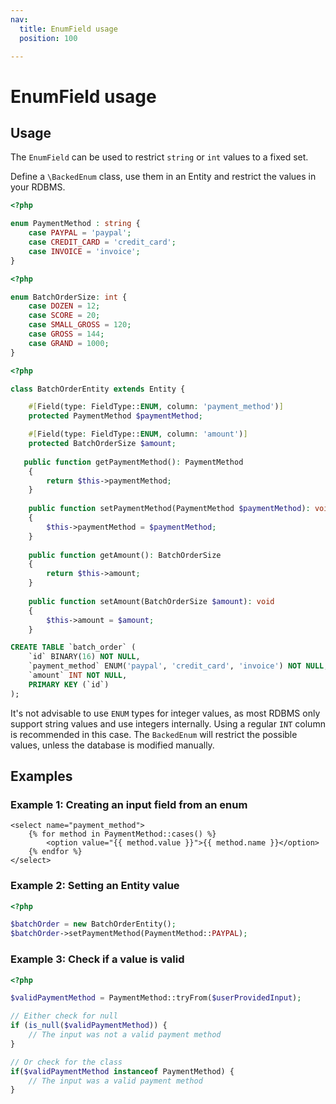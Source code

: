 ```yaml
---
nav:
  title: EnumField usage
  position: 100

---
```


# EnumField usage

## Usage

The `EnumField` can be used to restrict  `string` or `int` values to a fixed set.

Define a `\BackedEnum` class, use them in an Entity and restrict the values in your RDBMS.

<Tabs>
<Tab title="BackedEnums">

```php
<?php

enum PaymentMethod : string {
    case PAYPAL = 'paypal';
    case CREDIT_CARD = 'credit_card';
    case INVOICE = 'invoice';
}
```

```php
<?php

enum BatchOrderSize: int {
    case DOZEN = 12;
    case SCORE = 20;
    case SMALL_GROSS = 120;
    case GROSS = 144;
    case GRAND = 1000;
}
```

</Tab>
<Tab title="Entity usage">

```php
<?php

class BatchOrderEntity extends Entity {

    #[Field(type: FieldType::ENUM, column: 'payment_method')]
    protected PaymentMethod $paymentMethod;

    #[Field(type: FieldType::ENUM, column: 'amount')]
    protected BatchOrderSize $amount;
    
   public function getPaymentMethod(): PaymentMethod
    {
        return $this->paymentMethod;
    }
    
    public function setPaymentMethod(PaymentMethod $paymentMethod): void
    {
        $this->paymentMethod = $paymentMethod;
    }
    
    public function getAmount(): BatchOrderSize
    {
        return $this->amount;
    }
    
    public function setAmount(BatchOrderSize $amount): void
    {
        $this->amount = $amount;
    }
```

</Tab>
<Tab title="RDBMS definition">
  
```sql
CREATE TABLE `batch_order` (
    `id` BINARY(16) NOT NULL,
    `payment_method` ENUM('paypal', 'credit_card', 'invoice') NOT NULL,
    `amount` INT NOT NULL,
    PRIMARY KEY (`id`)
);
```

</Tab>
</Tabs>

It's not advisable to use `ENUM` types for integer values, as most RDBMS only support string values and use integers
internally. Using a regular `INT` column is recommended in this case. The `BackedEnum` will restrict the possible
values, unless the database is modified manually.

## Examples

### Example 1: Creating an input field from an enum

```twig
<select name="payment_method">
    {% for method in PaymentMethod::cases() %}
        <option value="{{ method.value }}">{{ method.name }}</option>
    {% endfor %}
</select>
```

### Example 2: Setting an Entity value

```php
<?php

$batchOrder = new BatchOrderEntity();
$batchOrder->setPaymentMethod(PaymentMethod::PAYPAL);
```

### Example 3: Check if a value is valid

```php
<?php

$validPaymentMethod = PaymentMethod::tryFrom($userProvidedInput);

// Either check for null
if (is_null($validPaymentMethod)) {
    // The input was not a valid payment method
}

// Or check for the class
if($validPaymentMethod instanceof PaymentMethod) {
    // The input was a valid payment method
}

```

